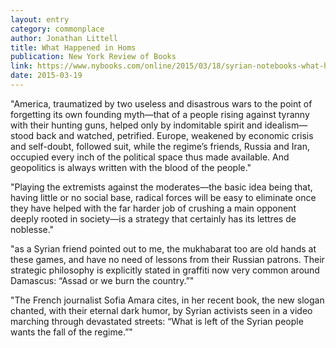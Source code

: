 ```yaml
---
layout: entry
category: commonplace
author: Jonathan Littell
title: What Happened in Homs
publication: New York Review of Books
link: https://www.nybooks.com/online/2015/03/18/syrian-notebooks-what-happened-in-homs/
date: 2015-03-19
---
```


"America, traumatized by two useless and disastrous wars to the point of forgetting its own founding myth—that of a people rising against tyranny with their hunting guns, helped only by indomitable spirit and idealism—stood back and watched, petrified. Europe, weakened by economic crisis and self-doubt, followed suit, while the regime’s friends, Russia and Iran, occupied every inch of the political space thus made available. And geopolitics is always written with the blood of the people."
 
"Playing the extremists against the moderates—the basic idea being that, having little or no social base, radical forces will be easy to eliminate once they have helped with the far harder job of crushing a main opponent deeply rooted in society—is a strategy that certainly has its lettres de noblesse."

"as a Syrian friend pointed out to me, the mukhabarat too are old hands at these games, and have no need of lessons from their Russian patrons. Their strategic philosophy is explicitly stated in graffiti now very common around Damascus: “Assad or we burn the country.”"

"The French journalist Sofia Amara cites, in her recent book, the new slogan chanted, with their eternal dark humor, by Syrian activists seen in a video marching through devastated streets: “What is left of the Syrian people wants the fall of the regime.”"
